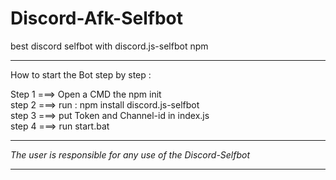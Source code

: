 # Discord-Afk-Selfbot
best discord selfbot with discord.js-selfbot npm

------------------------------------------------
How to start the Bot step by step :

Step 1 ===> Open a CMD the npm init 
<br>
step 2 ===> run : npm install discord.js-selfbot
<br>
step 3 ===> put Token and Channel-id in index.js
<br>
step 4 ===> run <bold>start.bat</bold>

<hr>
<i>The user is responsible for any use of the Discord-Selfbot</i>
<hr>
